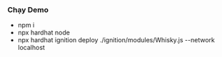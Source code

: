 ### Chạy Demo
- npm i 
- npx hardhat node
- npx hardhat ignition deploy ./ignition/modules/Whisky.js --network localhost
